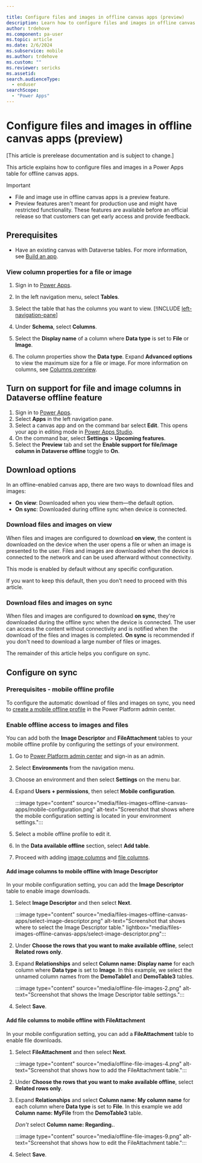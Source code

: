 ```yaml
---

title: Configure files and images in offline canvas apps (preview)
description: Learn how to configure files and images in offline canvas apps.
author: trdehove
ms.component: pa-user
ms.topic: article
ms.date: 2/6/2024
ms.subservice: mobile
ms.author: trdehove
ms.custom: ""
ms.reviewer: sericks
ms.assetid: 
search.audienceType: 
  - enduser
searchScope:
  - "Power Apps"
---
```


# Configure files and images in offline canvas apps (preview)

[This article is prerelease documentation and is subject to change.]

This article explains how to configure files and images in a Power Apps table for offline canvas apps.

> [!IMPORTANT]
>
> - File and image use in offline canvas apps is a preview feature.
> - Preview features aren't meant for production use and might have restricted functionality. These features are available before an official release so that customers can get early access and provide feedback.

## Prerequisites

- Have an existing canvas with Dataverse tables. For more information, see [Build an app](../maker/canvas-apps/getting-started.md#build-an-app).

### View column properties for a file or image

1. Sign in to [Power Apps](https://make.powerapps.com).

1. In the left navigation menu, select **Tables**.

1. Select the table that has the columns you want to view. [!INCLUDE [left-navigation-pane](../includes/left-navigation-pane.md)] 

1. Under **Schema**, select **Columns**.
  
1. Select the **Display name** of a column where **Data type** is set to **File** or **Image**.

1. The column properties show the **Data type**. Expand **Advanced options** to view the maximum size for a file or image. For more information on columns, see [Columns overview](../maker/data-platform/fields-overview.md).


## Turn on support for file and image columns in Dataverse offline feature

1. Sign in to [Power Apps](https://make.powerapps.com).
1. Select **Apps** in the left navigation pane.
1. Select a canvas app and on the command bar select **Edit**. This opens your app in editing mode in [Power Apps Studio](../maker/canvas-apps/power-apps-studio.md).
1. On the command bar, select **Settings** > **Upcoming features**.
2. Select the **Preview** tab and set the **Enable support for file/image column in Dataverse offline** toggle to **On**.

## Download options

In an offline-enabled canvas app, there are two ways to download files and images:

- **On view**: Downloaded when you view them—the default option.
- **On sync**: Downloaded during offline sync when device is connected.

### Download files and images on view

When files and images are configured to download **on view**, the content is downloaded on the device when the user opens a file or when an image is presented to the user. Files and images are downloaded when the device is connected to the network and can be used afterward without connectivity.

This mode is enabled by default without any specific configuration.

If you want to keep this default, then you don't need to proceed with this article.

### Download files and images on sync

When files and images are configured to download **on sync**, they're downloaded during the offline sync when the device is connected. The user can access the content without connectivity and is notified when the download of the files and images is completed. **On sync** is recommended if you don't need to download a large number of files or images.

The remainder of this article helps you configure on sync.

## Configure on sync

### Prerequisites - mobile offline profile

To configure the automatic download of files and images on sync, you need to  [create a mobile offline profile](canvas-mobile-offline-setup.md#create-a-mobile-offline-profile) in the Power Platform admin center.

### Enable offline access to images and files

You can add both the **Image Descriptor** and **FileAttachment** tables to your mobile offline profile by configuring the settings of your environment.

1. Go to [Power Platform admin center](https://admin.powerplatform.microsoft.com) and sign-in as an admin.

1. Select **Environments** from the navigation menu.

1. Choose an environment and then select **Settings** on the menu bar.

1. Expand **Users + permissions**, then select **Mobile configuration**.

   :::image type="content" source="media/files-images-offline-canvas-apps/mobile-configuration.png" alt-text="Screenshot that shows where the mobile configuration setting is located in your environment settings.":::

1. Select a mobile offline profile to edit it.

1. In the **Data available offline** section, select **Add table**.

1. Proceed with adding [image columns](#add-image-columns-to-mobile-offline-with-image-descriptor) and [file columns](#add-file-columns-to-mobile-offline-with-fileattachment).

#### Add image columns to mobile offline with Image Descriptor

In your mobile configuration setting, you can add the **Image Descriptor** table to enable image downloads.

1. Select **Image Descriptor** and then select **Next**.

   :::image type="content" source="media/files-images-offline-canvas-apps/select-image-descriptor.png" alt-text="Screenshot that shows where to select the Image Descriptor table." lightbox="media/files-images-offline-canvas-apps/select-image-descriptor.png":::

1. Under **Choose the rows that you want to make available offline**, select **Related rows only**.

1. Expand **Relationships** and select **Column name: Display name** for each column where **Data type** is set to **Image**. In this example, we select the unnamed column names from the **DemoTable1** and **DemoTable3** tables.

   :::image type="content" source="media/offline-file-images-2.png" alt-text="Screenshot that shows the Image Descriptor table settings.":::
  
1. Select **Save**.

#### Add file columns to mobile offline with FileAttachment

In your mobile configuration setting, you can add a **FileAttachment** table to enable file downloads.

1. Select **FileAttachment** and then select **Next**.

   :::image type="content" source="media/offline-file-images-4.png" alt-text="Screenshot that shows how to add the FileAttachment table.":::

1. Under **Choose the rows that you want to make available offline**, select **Related rows only**.

1. Expand **Relationships** and select **Column name: My column name** for each column where **Data type** is set to **File**. In this example we add **Column name: MyFile** from the **DemoTable3** table.

   _Don't_ select **Column name: Regarding.**.

   :::image type="content" source="media/offline-file-images-9.png" alt-text="Screenshot that shows how to edit the FileAttachment table.":::

1. Select **Save**.
